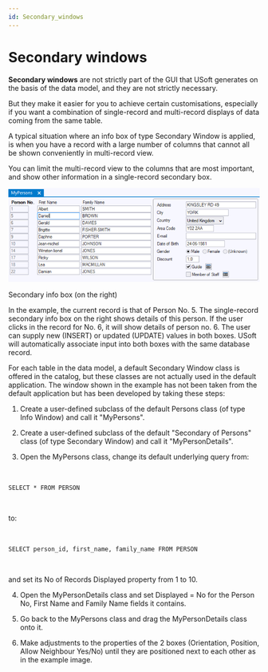 ```yaml
---
id: Secondary_windows
---
```


# Secondary windows

**Secondary windows** are not strictly part of the GUI that USoft generates on the basis of the data model, and they are not strictly necessary.

But they make it easier for you to achieve certain customisations, especially if you want a combination of single-record and multi-record displays of data coming from the same table.

A typical situation where an info box of type Secondary Window is applied, is when you have a record with a large number of columns that cannot all be shown conveniently in multi-record view.

You can limit the multi-record view to the columns that are most important, and show other information in a single-record secondary box.

![](./assets/7bde6c72-6bde-4f0c-bcd1-8a082c6e485b.png)

Secondary info box (on the right)

In the example, the current record is that of Person No. 5. The single-record secondary info box on the right shows details of this person. If the user clicks in the record for No. 6, it will show details of person no. 6. The user can supply new (INSERT) or updated (UPDATE) values in both boxes. USoft will automatically associate input into both boxes with the same database record.

For each table in the data model, a default Secondary Window class is offered in the catalog, but these classes are not actually used in the default application. The window shown in the example has not been taken from the default application but has been developed by taking these steps:

1. Create a user-defined subclass of the default Persons class (of type Info Window) and call it "MyPersons".

2. Create a user-defined subclass of the default "Secondary of Persons" class (of type Secondary Window) and call it "MyPersonDetails".

3. Open the MyPersons class, change its default underlying query from:

 

```
SELECT * FROM PERSON

```

 

to:

 

```
SELECT person_id, first_name, family_name FROM PERSON

```

 

and set its No of Records Displayed property from 1 to 10.

4. Open the MyPersonDetails class and set Displayed = No for the Person No, First Name and Family Name fields it contains.

5. Go back to the MyPersons class and drag the MyPersonDetails class onto it.

6. Make adjustments to the properties of the 2 boxes (Orientation, Position, Allow Neighbour Yes/No) until they are positioned next to each other as in the example image.

 